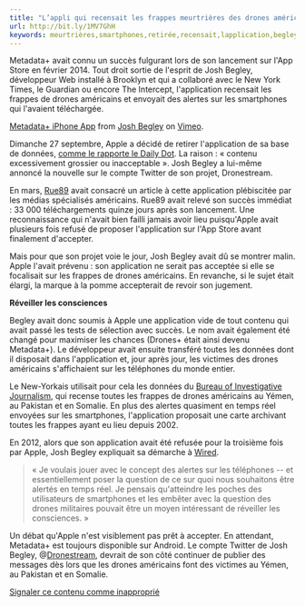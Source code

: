```yaml
---
title: "L’appli qui recensait les frappes meurtrières des drones américains retirée de l’App Store"
url: http://bit.ly/1MV7GhH
keywords: meurtrières,smartphones,retirée,recensait,lapplication,begley,lappli,lapp,apple,drones,josh,application,succès,store,américains,frappes
---
```

Metadata+ avait connu un succès fulgurant lors de son lancement sur l'App Store en février 2014. Tout droit sortie de l'esprit de Josh Begley, développeur Web installé à Brooklyn et qui a collaboré avec le New York Times, le Guardian ou encore The Intercept, l'application recensait les frappes de drones américains et envoyait des alertes sur les smartphones qui l'avaient téléchargée.

[Metadata+ iPhone App](https://vimeo.com/86054540) from [Josh Begley](https://vimeo.com/joshbegley) on [Vimeo](https://vimeo.com).

Dimanche 27 septembre, Apple a décidé de retirer l'application de sa base de données, [comme le rapporte le Daily Dot](http://www.dailydot.com/technology/app-store-drone-strike-metadata/). La raison : « contenu excessivement grossier ou inacceptable ». Josh Begley a lui-même annoncé la nouvelle sur le compte Twitter de son projet, Dronestream.

En mars, [Rue89](http://rue89.nouvelobs.com/2014/03/03/frappes-drones-americains-lappli-dont-apple-voulait-250372) avait consacré un article à cette application plébiscitée par les médias spécialisés américains. Rue89 avait relevé son succès immédiat : 33 000 téléchargements quinze jours après son lancement. Une reconnaissance qui n'avait bien failli jamais avoir lieu puisqu'Apple avait plusieurs fois refusé de proposer l'application sur l'App Store avant finalement d'accepter.

Mais pour que son projet voie le jour, Josh Begley avait dû se montrer malin. Apple l'avait prévenu : son application ne serait pas acceptée si elle se focalisait sur les frappes de drones américains. En revanche, si le sujet était élargi, la marque à la pomme accepterait de revoir son jugement.

**Réveiller les consciences**

Begley avait donc soumis à Apple une application vide de tout contenu qui avait passé les tests de sélection avec succès. Le nom avait également été changé pour maximiser les chances (Drones+ était ainsi devenu Metadata+). Le développeur avait ensuite transféré toutes les données dont il disposait dans l'application et, jour après jour, les victimes des drones américains s'affichaient sur les téléphones du monde entier.

Le New-Yorkais utilisait pour cela les données du [Bureau of Investigative Journalism](https://www.thebureauinvestigates.com/category/projects/drones/), qui recense toutes les frappes de drones américains au Yémen, au Pakistan et en Somalie. En plus des alertes quasiment en temps réel envoyées sur les smartphones, l'application proposait une carte archivant toutes les frappes ayant eu lieu depuis 2002.

En 2012, alors que son application avait été refusée pour la troisième fois par Apple, Josh Begley expliquait sa démarche à [Wired](http://www.wired.com/2012/08/drone-app/).

> « Je voulais jouer avec le concept des alertes sur les téléphones -- et essentiellement poser la question de ce sur quoi nous souhaitons être alertés en temps réel. Je pensais qu'atteindre les poches des utilisateurs de smartphones et les embêter avec la question des drones militaires pouvait être un moyen intéressant de réveiller les consciences. »

Un débat qu'Apple n'est visiblement pas prêt à accepter. En attendant, Metadata+ est toujours disponible sur Android. Le compte Twitter de Josh Begley, @[Dronestream](https://twitter.com/dronestream), devrait de son côté continuer de publier des messages dès lors que les drones américains font des victimes au Yémen, au Pakistan et en Somalie.

[Signaler ce contenu comme inapproprié](http://www.contact-moderation.com/abuse.asp?origine=LM&language=FR&content_id=blog-2656388)
